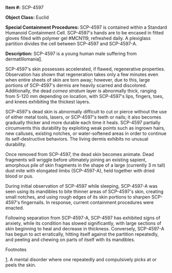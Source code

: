   
**Item #:** SCP-4597

**Object Class:** Euclid

**Special Containment Procedures:** SCP-4597 is contained within a Standard Humanoid Containment Cell. SCP-4597's hands are to be encased in fitted gloves filled with polymer gel #MCN119, refreshed daily. A plexiglass partition divides the cell between SCP-4597 and SCP-4597-A.

**Description:** SCP-4597 is a young human male suffering from dermatillomania[1](javascript:;).

SCP-4597's skin possesses accelerated, if flawed, regenerative properties. Observation has shown that regeneration takes only a few minutes even when entire sheets of skin are torn away; however, due to this, large portions of SCP-4597's dermis are heavily scarred and discolored. Additionally, the dead _cornea stratum_ layer is abnormally thick, ranging from 5-120 mm depending on location, with SCP-4597's lips, fingers, toes, and knees exhibiting the thickest layers.

SCP-4597's dead skin is abnormally difficult to cut or pierce without the use of either metal tools, lasers, or SCP-4597's teeth or nails; it also becomes gradually thicker and more durable each time it heals. SCP-4597 partially circumvents this durability by exploiting weak points such as ingrown hairs, new calluses, existing notches, or water-softened areas in order to continue its self-destructive behaviors. The living dermis exhibits no unusual durability.

Once removed from SCP-4597, the dead skin becomes animate. Dead fragments will wriggle before ultimately joining an existing sapient, amorphous pile of skin fragments in the shape of a large (currently 3 m tall) dust mite with elongated limbs (SCP-4597-A), held together with dried blood or pus.

During initial observation of SCP-4597 while sleeping, SCP-4597-A was seen using its mandibles to bite thinner areas of SCP-4597's skin, creating small notches, and using rough edges of its skin portions to sharpen SCP-4597's fingernails. In response, current containment procedures were enacted.

Following separation from SCP-4597-A, SCP-4597 has exhibited signs of anxiety, while its condition has slowed significantly, with large sections of skin beginning to heal and decrease in thickness. Conversely, SCP-4597-A has begun to act erratically, hitting itself against the partition repeatedly, and peeling and chewing on parts of itself with its mandibles.

Footnotes

[1](javascript:;). A mental disorder where one repeatedly and compulsively picks at or peels the skin.